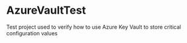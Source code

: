 # AzureVaultTest
Test project used to verify how to use Azure Key Vault to store critical configuration values
